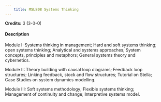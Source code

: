 ```yaml
---
    title: MSL808 Systems Thinking
---
```

**Credits:** 3 (3-0-0)



#### Description 
Module I: Systems thinking in management; Hard and soft systems thinking; open systems thinking; Analytical and systems approaches; System concepts, principles and metaphors; General systems theory and cybernetics.

Module II: Theory building with causal loop diagrams; Feedback loop structures; Linking feedback, stock and flow structures; Tutorial on Stella; Case Studies on system dynamics modelling.

Module III: Soft systems methodology; Flexible systems thinking; Management of continuity and change; Interpretive systems model.